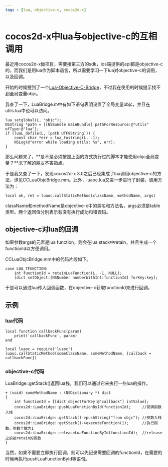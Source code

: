 ```yaml
---
tags : [lua, objective-c, cocos2d-x]
---
```


# cocos2d-x中lua与objective-c的互相调用


最近用cocos2d-x做项目，需要接第三方的sdk，ios端提供的api都是objective-c的，而我们是用lua作为脚本语言，所以需要学习一下lua对objective-c的调用，以及回调。

开始的时候搜到了一个[Lua-Objective-C-Bridge](https://github.com/torus/Lua-Objective-C-Bridge)，不过我在使用的时候提示找不到全局变量objc。

我查了一下，LuaBridge.m中有如下语句表明设置了全局变量objc，并且在utils.lua中也可以访问。

	lua_setglobal(L, "objc");
	NSString *path = [[NSBundle mainBundle] pathForResource:@"utils" ofType:@"lua"];
	if (luaL_dofile(L, [path UTF8String])) {
		const char *err = lua_tostring(L, -1);
		NSLog(@"error while loading utils: %s", err);
	}

那么问题来了，**是不是必须按照上面的方式执行过的脚本才能使用objc全局变量？**求了解的朋友不吝指点。

于是我又查了一下，发现cocos2d-x 3.0之后已经集成了lua调用objective-c的方法，详见CCLuaObjcBridge.mm。此外，luaoc.lua又进一步进行了封装，调用方法为：

	local ok, ret = luaoc.callStaticMethod(className, methodName, args)

className和methodName是objective-c中的类名和方法名，args必须是table类型。两个返回值分别表示有没有执行成功和错误码。

## objective-c对lua的回调
如果参数args的元素是lua function，则会在lua stack中retain，并且生成一个functionId以方便调用。

CCLuaObjcBridge.mm中的代码片段如下。

    case LUA_TFUNCTION:
    	int functionId = retainLuaFunction(L, -1, NULL);
    	[dict setObject:[NSNumber numberWithInt:functionId] forKey:key];

于是可以通过lua传入回调函数，在objective-c获取functionId来进行回调。

## 示例
### lua代码

	local function callbackFunc(param)
		print('callbackFunc', param)
	end

	local luaoc = require('luaoc')
	luaoc.callStaticMethod(someClassName, someMethodName, {callback = callbackFunc})

### objective-c代码
LuaBridge::getStack()返回lua栈，我们可以通过它来执行一些lua的操作。

	+ (void) someMethodName : (NSDictionary *) dict
	{
		int functionId = [[dict objectForKey:@"callback"] intValue];
	    cocos2d::LuaBridge::pushLuaFunctionById(functionId);     //回调函数入栈
		cocos2d::LuaBridge::getStack()->pushString("from objc"); //参数入栈
	    cocos2d::LuaBridge::getStack()->executeFunction(1);      //执行函数，参数个数为1
	    cocos2d::LuaBridge::releaseLuaFunctionById(functionId);  //release之前被retain的函数
	}

当然，如果不需要立即执行回调，则可以先记录需要回调的functionId，在需要的时候再执行pushLuaFunctionById等语句。